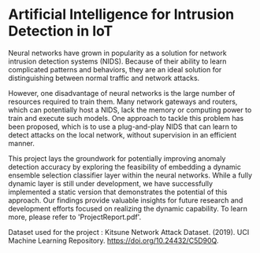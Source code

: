 # Artificial Intelligence for Intrusion Detection in IoT
Neural networks have grown in popularity as a solution for network intrusion detection systems (NIDS). Because of their ability to learn complicated patterns and behaviors, they are an ideal solution for distinguishing between normal traffic and network attacks. 

However, one disadvantage of neural networks is the large number of resources required to train them. Many network gateways and routers, which can potentially host a NIDS, lack the memory or computing power to train and execute such models. One approach to tackle this problem has been proposed, which is to use a plug-and-play NIDS that can learn to detect attacks on the local network, without supervision in an efficient manner. 

This project lays the groundwork for potentially improving anomaly detection accuracy by exploring the feasibility of embedding a dynamic ensemble selection classifier layer within the neural networks. While a fully dynamic layer is still under development, we have successfully implemented a static version that demonstrates the potential of this approach. Our findings provide valuable insights for future research and development efforts focused on realizing the dynamic capability.
To learn more, please refer to 'ProjectReport.pdf'.

Dataset used for the project :
Kitsune Network Attack Dataset. (2019). UCI Machine Learning Repository. https://doi.org/10.24432/C5D90Q.


